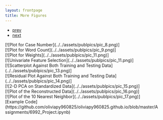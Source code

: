 ```yaml
---
layout: frontpage
title: More Figures
---
```


<div class="navbar">
  <div class="navbar-inner">
      <ul class="nav">
          <li><a href="pic_12.html">prev</a></li>
          <li><a href="pic_1.html">next</a></li>
      </ul>
  </div>
</div>
[![Plot for Case Number](../../assets/publpics/pic_8.png)] <br />
[![Plot for Word Count](../../assets/publpics/pic_9.png)] <br />
[![Plot for Weights](../../assets/publpics/pic_11.png)] <br />
[![Univariate Feature Selection](../../assets/publpics/pic_11.png)] <br />
[![Scatterplot Against Both Training and Testing Data](../../assets/publpics/pic_13.png)] <br />
[![Residual Plot Against Both Training and Testing Data](../../assets/publpics/pic_14.png)] <br />
[![2-D PCA on Standardized Data](../../assets/publpics/pic_15.png)] <br />
[![Plot of the Reconstructed Data](../../assets/publpics/pic_16.png)] <br />
[![Plot of the 10 Nearest Neighbor](../../assets/publpics/pic_17.png)] <br />  
[Example Code](https://github.com/oliviapy960825/oliviapy960825.github.io/blob/master/Assignments/6992_Project.ipynb)
